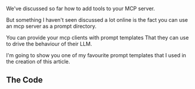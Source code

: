 We've discussed so far how to add tools to your MCP server.

But something I haven't seen discussed a lot online is the fact you can use an mcp server as a prompt directory.

You can provide your mcp clients with prompt templates That they can use to drive the behaviour of their LLM.

I'm going to show you one of my favourite prompt templates that I used in the creation of this article.

## The Code
